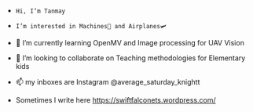 -     Hi, I’m Tanmay
-     I’m interested in Machines🤖 and Airplanes🛩️
- 🌱 I’m currently learning OpenMV and Image processing for UAV Vision 
- 🤝 I’m looking to collaborate on Teaching methodologies for Elementary kids
- 📫 my inboxes are  Instagram @average_saturday_knightt 

-    Sometimes I write here https://swiftfalconets.wordpress.com/

<!---
Tanmax-Payne/Tanmax-Payne is a ✨ special ✨ repository because its `README.md` (this file) appears on your GitHub profile.
You can click the Preview link to take a look at your changes.
--->
